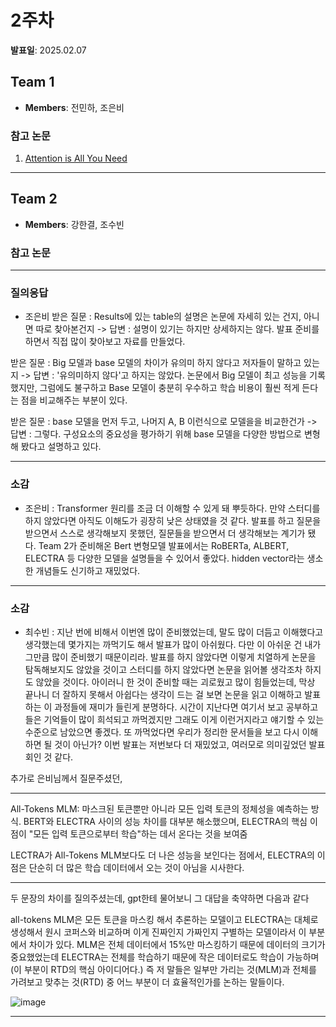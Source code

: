 # 2주차
**발표일**: 2025.02.07
## Team 1
- **Members**: 전민하, 조은비
### 참고 논문
1. [Attention is All You Need](https://arxiv.org/abs/1706.03762)

---
## Team 2
- **Members**: 강한결, 조수빈
### 참고 논문

---
### 질의응답
- 조은비
받은 질문 : Results에 있는 table의 설명은 논문에 자세히 있는 건지, 아니면 따로 찾아본건지
-> 답변 : 설명이 있기는 하지만 상세하지는 않다. 발표 준비를 하면서 직접 많이 찾아보고 자료를 만들었다.

받은 질문 : Big 모델과 base 모델의 차이가 유의미 하지 않다고 저자들이 말하고 있는지
-> 답변 : '유의미하지 않다'고 하지는 않았다. 논문에서 Big 모델이 최고 성능을 기록했지만, 그럼에도 불구하고 Base 모델이 충분히 우수하고 학습 비용이 훨씬 적게 든다는 점을 비교해주는 부분이 있다.

받은 질문 : base 모델을 먼저 두고, 나머지 A, B 이런식으로 모델을을 비교한건가
-> 답변 : 그렇다. 구성요소의 중요성을 평가하기 위해 base 모델을 다양한 방법으로 변형해 봤다고 설명하고 있다.

---
### 소감
- 조은비 : Transformer 원리를 조금 더 이해할 수 있게 돼 뿌듯하다. 만약 스터디를 하지 않았다면 아직도 이해도가 굉장히 낮은 상태였을 것 같다. 발표를 하고 질문을 받으면서 스스로 생각해보지 못했던, 질문들을 받으면서 더 생각해보는 계기가 됐다. Team 2가 준비해온 Bert 변형모델 발표에서는 RoBERTa, ALBERT, ELECTRA 등 다양한 모델을 설명들을 수 있어서 좋았다. hidden vector라는 생소한 개념들도 신기하고 재밌었다.



---
### 소감
- 최수빈 : 지난 번에 비해서 이번엔 많이 준비했었는데, 말도 많이 더듬고 이해했다고 생각했는데 몇가지는 까먹기도 해서 발표가 많이 아쉬웠다. 다만 이 아쉬운 건 내가 그만큼 많이 준비했기 때문이리라. 발표를 하지 않았다면 이렇게 치열하게 논문을 탐독해보지도 않았을 것이고 스터디를 하지 않았다면 논문을 읽어볼 생각조차 하지도 않았을 것이다. 아이러니 한 것이 준비할 때는 괴로웠고 많이 힘들었는데, 막상 끝나니 더 잘하지 못해서 아쉽다는 생각이 드는 걸 보면 논문을 읽고 이해하고 발표하는 이 과정들에 재미가 들린게 분명하다.
시간이 지난다면 여기서 보고 공부하고 들은 기억들이 많이 희석되고 까먹겠지만 그래도 이게 이런거지라고 얘기할 수 있는 수준으로 남았으면 좋겠다. 또 까먹었다면 우리가 정리한 문서들을 보고 다시 이해하면 될 것이 아닌가? 이번 발표는 저번보다 더 재밌었고, 여러모로 의미깊었던 발표회인 것 같다.

추가로 은비님께서 질문주셨던, 

---
All-Tokens MLM: 마스크된 토큰뿐만 아니라 모든 입력 토큰의 정체성을 예측하는 방식. BERT와 ELECTRA 사이의 성능 차이를 대부분 해소했으며, ELECTRA의 핵심 이점이 "모든 입력 토큰으로부터 학습"하는 데서 온다는 것을 보여줌

LECTRA가 All-Tokens MLM보다도 더 나은 성능을 보인다는 점에서, ELECTRA의 이점은 단순히 더 많은 학습 데이터에서 오는 것이 아님을 시사한다.

---

두 문장의 차이를 질의주셨는데, gpt한테 물어보니 그 대답을 축약하면 다음과 같다


all-tokens MLM은 모든 토큰을 마스킹 해서 추론하는 모델이고 ELECTRA는 대체로 생성해서 원시 코퍼스와 비교하며 이게 진짜인지 가짜인지 구별하는 모델이라서 이 부분에서 차이가 있다.
MLM은 전체 데이터에서 15%만 마스킹하기 때문에 데이터의 크기가 중요했었는데 ELECTRA는 전체를 학습하기 때문에 작은 데이터로도 학습이 가능하며(이 부분이 RTD의 핵심 아이디어다.)
즉 저 말들은 일부만 가리는 것(MLM)과 전체를 가려보고 맞추는 것(RTD) 중 어느 부분이 더 효율적인가를 논하는 말들이다.

![image](https://github.com/user-attachments/assets/e642692c-4513-4e9a-87e7-86421e360ecb)

---
